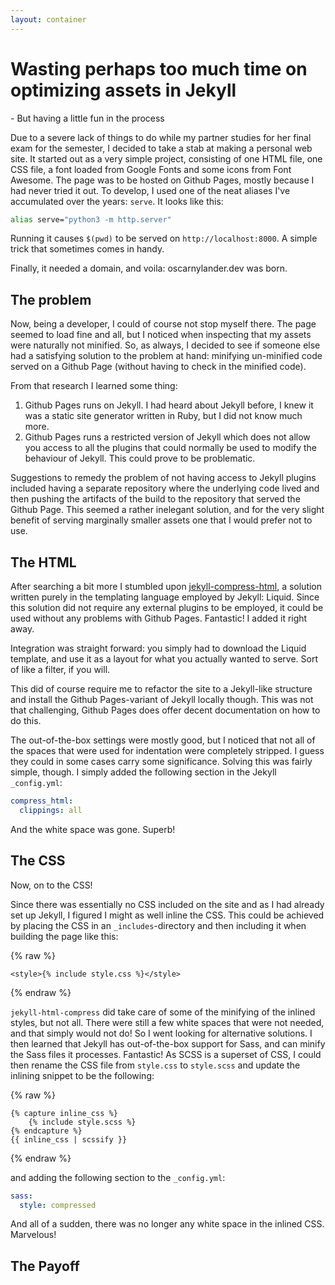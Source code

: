 ```yaml
---
layout: container
---
```

# Wasting perhaps too much time on optimizing assets in Jekyll

\- But having a little fun in the process

Due to a severe lack of things to do while my partner studies for her final exam for the semester,
I decided to take a stab at making a personal web site. It started out as a very simple project,
consisting of one HTML file, one CSS file, a font loaded from Google Fonts and some icons from
Font Awesome. The page was to be hosted on Github Pages, mostly because I had never tried it out.
To develop, I used one of the neat aliases I've accumulated over the years: `serve`.
It looks like this:

```bash
alias serve="python3 -m http.server"
```

Running it causes `$(pwd)` to be served on `http://localhost:8000`. A simple trick that sometimes
comes in handy.

Finally, it needed a domain, and voila: oscarnylander.dev was born.

## The problem

Now, being a developer, I could of course not stop myself there. The page seemed to load fine and
all, but I noticed when inspecting that my assets were naturally not minified. So, as always, I
decided to see if someone else had a satisfying solution to the problem at hand: minifying un-minified
code served on a Github Page (without having to check in the minified code).

From that research I learned some thing:

1. Github Pages runs on Jekyll. I had heard about Jekyll before, I knew it was a static site generator
   written in Ruby, but I did not know much more.
2. Github Pages runs a restricted version of Jekyll which does not allow you access to all the plugins
   that could normally be used to modify the behaviour of Jekyll. This could prove to be problematic.

Suggestions to remedy the problem of not having access to Jekyll plugins included having a separate
repository where the underlying code lived and then pushing the artifacts of the build to the
repository that served the Github Page. This seemed a rather inelegant solution, and for the very
slight benefit of serving marginally smaller assets one that I would prefer not to use.

## The HTML

After searching a bit more I stumbled upon
[jekyll-compress-html](https://github.com/penibelst/jekyll-compress-html), a solution written purely
in the templating language employed by Jekyll: Liquid. Since this solution did not require any
external plugins to be employed, it could be used without any problems with Github Pages.
Fantastic! I added it right away.

Integration was straight forward: you simply had to download the
Liquid template, and use it as a layout for what you actually wanted to serve. Sort of like a filter,
if you will.

This did of course require me to refactor the site to a Jekyll-like structure and install
the Github Pages-variant of Jekyll locally though. This was not that challenging, Github Pages does
offer decent documentation on how to do this.

The out-of-the-box settings were mostly good, but I noticed that not all of the spaces
that were used for indentation were completely stripped. I guess they could in some cases carry some
significance. Solving this was fairly simple, though. I simply added the following section in the
Jekyll `_config.yml`:

```yaml
compress_html:
  clippings: all
```

And the white space was gone. Superb!

## The CSS

Now, on to the CSS!

Since there was essentially no CSS included on the site and as I had already set up Jekyll, I
figured I might as well inline the CSS. This could be achieved by placing the CSS in an
`_includes`-directory and then including it when building the page like this:

{% raw %}

```liquid
<style>{% include style.css %}</style>
```

{% endraw %}

`jekyll-html-compress` did take care of some of the minifying of the inlined styles,
but not all. There were still a few white spaces that were not needed,
and that simply would not do! So I went looking for alternative solutions. I then learned
that Jekyll has out-of-the-box support for Sass, and can minify the Sass files it
processes. Fantastic! As SCSS is a superset of CSS, I could then rename the CSS file from
`style.css` to `style.scss` and update the inlining snippet to be the following:

{% raw %}

```liquid
{% capture inline_css %}
    {% include style.scss %}
{% endcapture %}
{{ inline_css | scssify }}
```

{% endraw %}

and adding the following section to the `_config.yml`:

```yaml
sass:
  style: compressed
```

And all of a sudden, there was no longer any white space in the inlined CSS. Marvelous!

## The Payoff
